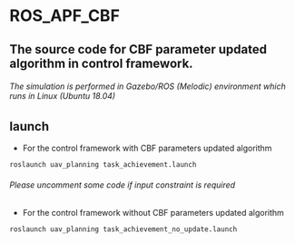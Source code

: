 # ROS_APF_CBF

## The source code for CBF parameter updated algorithm in control framework.
###### The simulation is performed in Gazebo/ROS (Melodic) environment which runs in Linux (Ubuntu 18.04)

## launch 
* For the control framework with CBF parameters updated algorithm 
```
roslaunch uav_planning task_achievement.launch 
```
###### Please uncomment some code if input constraint is required

* For the control framework without CBF parameters updated algorithm 
```
roslaunch uav_planning task_achievement_no_update.launch
```
